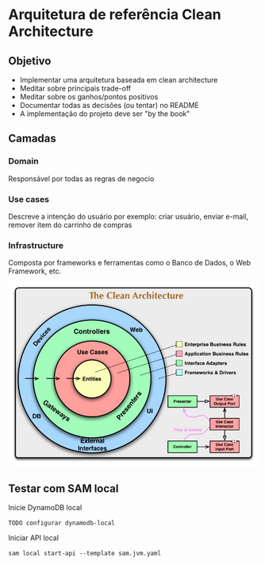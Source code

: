 # Arquitetura de referência Clean Architecture

## Objetivo

- Implementar uma arquitetura baseada em clean architecture 
- Meditar sobre principais trade-off
- Meditar sobre os ganhos/pontos positivos
- Documentar todas as decisões (ou tentar) no README
- A implementação do projeto deve ser "by the book"


## Camadas

### Domain

Responsável por todas as regras de negocio

### Use cases

Descreve a intenção do usuário por exemplo: criar usuário, enviar e-mail, remover item do carrinho de compras 


### Infrastructure

Composta por frameworks e ferramentas como o Banco de Dados, o Web Framework, etc.





![MarineGEO circle logo](assets/CleanArchitecture.jpg)



## Testar com SAM local

Inicie DynamoDB local 

```shell
TODO configurar dynamodb-local 
```

Iniciar API local 

```shell
sam local start-api --template sam.jvm.yaml
```
